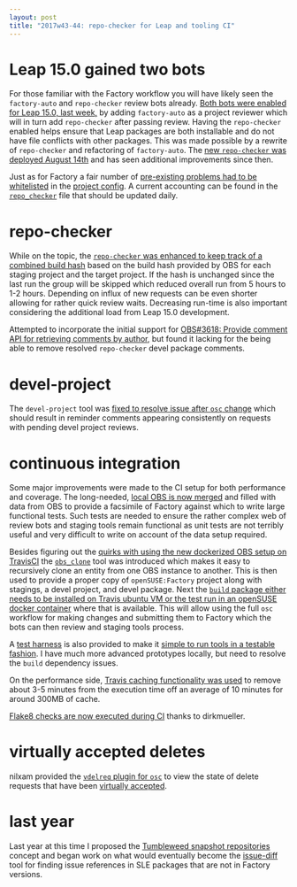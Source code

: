 ```yaml
---
layout: post
title: "2017w43-44: repo-checker for Leap and tooling CI"
---
```


# Leap 15.0 gained two bots

For those familiar with the Factory workflow you will have likely seen the `factory-auto` and `repo-checker` review bots already. [Both bots were enabled for Leap 15.0, last week,](https://github.com/openSUSE/osc-plugin-factory/issues/1191) by adding `factory-auto` as a project reviewer which will in turn add `repo-checker` after passing review. Having the `repo-checker` enabled helps ensure that Leap packages are both installable and do not have file conflicts with other packages. This was made possible by a rewrite of `repo-checker` and refactoring of `factory-auto`. The [new `repo-checker` was deployed August 14th](https://lists.opensuse.org/opensuse-factory/2017-08/msg00165.html) and has seen additional improvements since then.

Just as for Factory a fair number of [pre-existing problems had to be whitelisted](https://github.com/openSUSE/osc-plugin-factory/issues/1223) in the [project config](https://build.opensuse.org/package/view_file/openSUSE:Leap:15.0:Staging/dashboard/config?expand=1). A current accounting can be found in the [`repo_checker`](https://build.opensuse.org/package/view_file/openSUSE:Leap:15.0:Staging/dashboard/repo_checker?expand=1) file that should be updated daily.

# repo-checker

While on the topic, the [`repo-checker` was enhanced to keep track of a combined build hash](https://github.com/openSUSE/osc-plugin-factory/pull/1229) based on the build hash provided by OBS for each staging project and the target project. If the hash is unchanged since the last run the group will be skipped which reduced overall run from 5 hours to 1-2 hours. Depending on influx of new requests can be even shorter allowing for rather quick review waits. Decreasing run-time is also important considering the additional load from Leap 15.0 development.

Attempted to incorporate the initial support for [OBS#3618: Provide comment API for retrieving comments by author](https://github.com/openSUSE/open-build-service/issues/3618), but found it lacking for the being able to remove resolved `repo-checker` devel package comments.

# devel-project

The `devel-project` tool was [fixed to resolve issue after `osc` change](https://github.com/openSUSE/osc-plugin-factory/pull/1230) which should result in reminder comments appearing consistently on requests with pending devel project reviews.

# continuous integration

Some major improvements were made to the CI setup for both performance and coverage. The long-needed, [local OBS is now merged](https://github.com/openSUSE/osc-plugin-factory/pull/1207) and filled with data from OBS to provide a facsimile of Factory against which to write large functional tests. Such tests are needed to ensure the rather complex web of review bots and staging tools remain functional as unit tests are not terribly useful and very difficult to write on account of the data setup required.

Besides figuring out the [quirks with using the new dockerized OBS setup on TravisCI](https://github.com/openSUSE/open-build-service/pull/4064) the [`obs_clone`](https://github.com/openSUSE/osc-plugin-factory/blob/3b99a9d434c0d142996d94879ba47f94702a5178/obs_clone.py) tool was introduced which makes it easy to recursively clone an entity from one OBS instance to another. This is then used to provide a proper copy of `openSUSE:Factory` project along with stagings, a devel project, and devel package. Next the [`build` package either needs to be installed on Travis ubuntu VM or the test run in an openSUSE docker container](https://github.com/openSUSE/osc-plugin-factory/issues/1221) where that is available. This will allow using the full `osc` workflow for making changes and submitting them to Factory which the bots can then review and staging tools process.

A [test harness](https://github.com/openSUSE/osc-plugin-factory/blob/3b99a9d434c0d142996d94879ba47f94702a5178/tests/obslock_tests.py) is also provided to make it [simple to run tools in a testable fashion](https://github.com/openSUSE/osc-plugin-factory/blob/3b99a9d434c0d142996d94879ba47f94702a5178/tests/devel_project_tests.py). I have much more advanced prototypes locally, but need to resolve the `build` dependency issues.

On the performance side, [Travis caching functionality was used](https://github.com/openSUSE/osc-plugin-factory/pull/1215) to remove about 3-5 minutes from the execution time off an average of 10 minutes for around 300MB of cache.

[Flake8 checks are now executed during CI](https://github.com/openSUSE/osc-plugin-factory/pull/1202) thanks to dirkmueller.

# virtually accepted deletes

nilxam provided the [`vdelreq` plugin for `osc`](https://github.com/openSUSE/osc-plugin-factory/pull/1238) to view the state of delete requests that have been [virtually accepted](https://github.com/openSUSE/osc-plugin-factory/pull/1136).

# last year

Last year at this time I proposed the [Tumbleweed snapshot repositories](https://lists.opensuse.org/opensuse-factory/2016-10/msg00591.html) concept and began work on what would eventually become the [issue-diff](https://github.com/openSUSE/osc-plugin-factory/blob/3b99a9d434c0d142996d94879ba47f94702a5178/issue-diff.py) tool for finding issue references in SLE packages that are not in Factory versions.
